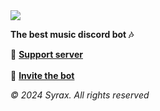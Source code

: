 <img src='https://media.discordapp.net/attachments/1122531672001355848/1233462549018710016/proxybanner2.png?ex=662d2f04&is=662bdd84&hm=cc8cb83dcbe15aa98d81a365f76cf5298a065a15194b4889cc812fc00708358c&=&format=webp&quality=lossless'>

**The best music discord bot 🎶**

📩 [**Support server**](https://motidev.com/discord)\
<br>
🤖 [**Invite the bot**](https://motidev.com/syrax)

*© 2024 Syrax. All rights reserved*

